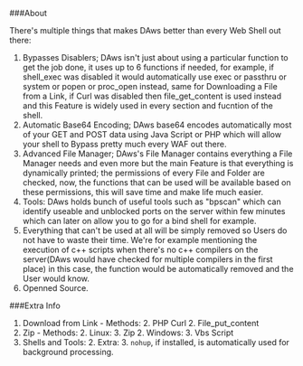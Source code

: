 ###About

There's multiple things that makes DAws better than every Web Shell out there:

1. Bypasses Disablers; DAws isn't just about using a particular function to get the job done, it uses up to 6 functions if needed, for example, if shell_exec was disabled it would automatically use exec or passthru or system or popen or proc_open instead, same for Downloading a File from a Link, if Curl was disabled then file_get_content is used instead and this Feature is widely used in every section and fucntion of the shell.
1. Automatic Base64 Encoding; DAws base64 encodes automatically most of your GET and POST data using Java Script or PHP which will allow your shell to Bypass pretty much every WAF out there.
1. Advanced File Manager; DAws's File Manager contains everything a File Manager needs and even more but the main Feature is that everything is dynamically printed; the permissions of every File and Folder are checked, now, the functions that can be used will be available based on these permissions, this will save time and make life much easier.
1. Tools: DAws holds bunch of useful tools such as "bpscan" which can identify useable and unblocked ports on the server within few minutes which can later on allow you to go for a bind shell for example.
1. Everything that can't be used at all will be simply removed so Users do not have to waste their time. We're for example mentioning the execution of c++ scripts when there's no c++ compilers on the server(DAws would have checked for multiple compilers in the first place) in this case, the function would be automatically removed and the User would know.
1. Openned Source.

###Extra Info
1. Download from Link - Methods:
        2. PHP Curl
        2. File_put_content
1. Zip - Methods:
        2. Linux:
                3. Zip
        2. Windows:
                3. Vbs Script
1. Shells and Tools:
        2. Extra:
                3. `nohup`, if installed, is automatically used for background processing.
